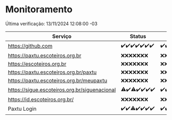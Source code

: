 # Monitoramento

Última verificação: 13/11/2024 12:08:00 -03

|Serviço|Status|Últimas 24h|
|---|---|---|
|https://github.com|<span title="2024-11-06: OK=23">✔️</span><span title="2024-11-07: OK=23">✔️</span><span title="2024-11-08: OK=23">✔️</span><span title="2024-11-09: OK=23">✔️</span><span title="2024-11-10: OK=23">✔️</span><span title="2024-11-11: OK=23">✔️</span><span title="2024-11-12: OK=14">✔️</span>|<span title="12/11/2024 12:08:00 -03 : 200">✔️</span><span title="12/11/2024 13:09:00 -03 : 200">✔️</span><span title="12/11/2024 14:07:00 -03 : 200">✔️</span><span title="12/11/2024 15:10:00 -03 : 200">✔️</span><span title="12/11/2024 16:06:00 -03 : 200">✔️</span><span title="12/11/2024 17:08:00 -03 : 200">✔️</span><span title="12/11/2024 18:07:00 -03 : 200">✔️</span><span title="12/11/2024 19:07:00 -03 : 200">✔️</span><span title="12/11/2024 20:07:00 -03 : 200">✔️</span><span title="12/11/2024 21:39:00 -03 : 200">✔️</span><span title="12/11/2024 23:09:00 -03 : 200">✔️</span><span title="13/11/2024 00:13:00 -03 : 200">✔️</span><span title="13/11/2024 01:10:00 -03 : 200">✔️</span><span title="13/11/2024 02:09:00 -03 : 200">✔️</span><span title="13/11/2024 03:12:00 -03 : 200">✔️</span><span title="13/11/2024 04:08:00 -03 : 200">✔️</span><span title="13/11/2024 05:11:00 -03 : 200">✔️</span><span title="13/11/2024 06:08:00 -03 : 200">✔️</span><span title="13/11/2024 07:08:00 -03 : 200">✔️</span><span title="13/11/2024 08:06:00 -03 : 200">✔️</span><span title="13/11/2024 09:15:00 -03 : 200">✔️</span><span title="13/11/2024 10:16:00 -03 : 200">✔️</span><span title="13/11/2024 11:07:00 -03 : 200">✔️</span><span title="13/11/2024 12:08:00 -03 : 200">✔️</span>|
|https://paxtu.escoteiros.org.br|<span title="2024-11-06: Falhas=23">❌</span><span title="2024-11-07: Falhas=23">❌</span><span title="2024-11-08: Falhas=23">❌</span><span title="2024-11-09: Falhas=23">❌</span><span title="2024-11-10: Falhas=23">❌</span><span title="2024-11-11: Falhas=23">❌</span><span title="2024-11-12: Falhas=14">❌</span>|<span title="12/11/2024 12:08:00 -03 : 403">❌</span><span title="12/11/2024 13:09:00 -03 : 403">❌</span><span title="12/11/2024 14:07:00 -03 : 403">❌</span><span title="12/11/2024 15:10:00 -03 : 403">❌</span><span title="12/11/2024 16:06:00 -03 : 403">❌</span><span title="12/11/2024 17:08:00 -03 : 403">❌</span><span title="12/11/2024 18:07:00 -03 : 403">❌</span><span title="12/11/2024 19:07:00 -03 : 403">❌</span><span title="12/11/2024 20:07:00 -03 : 403">❌</span><span title="12/11/2024 21:39:00 -03 : 403">❌</span><span title="12/11/2024 23:09:00 -03 : 403">❌</span><span title="13/11/2024 00:13:00 -03 : 403">❌</span><span title="13/11/2024 01:10:00 -03 : 403">❌</span><span title="13/11/2024 02:09:00 -03 : 403">❌</span><span title="13/11/2024 03:12:00 -03 : 403">❌</span><span title="13/11/2024 04:08:00 -03 : 403">❌</span><span title="13/11/2024 05:11:00 -03 : 403">❌</span><span title="13/11/2024 06:08:00 -03 : 403">❌</span><span title="13/11/2024 07:08:00 -03 : 403">❌</span><span title="13/11/2024 08:06:00 -03 : 403">❌</span><span title="13/11/2024 09:15:00 -03 : 403">❌</span><span title="13/11/2024 10:16:00 -03 : 403">❌</span><span title="13/11/2024 11:07:00 -03 : 403">❌</span><span title="13/11/2024 12:08:00 -03 : 403">❌</span>|
|https://escoteiros.org.br|<span title="2024-11-06: Falhas=23">❌</span><span title="2024-11-07: Falhas=23">❌</span><span title="2024-11-08: Falhas=23">❌</span><span title="2024-11-09: Falhas=23">❌</span><span title="2024-11-10: Falhas=23">❌</span><span title="2024-11-11: Falhas=23">❌</span><span title="2024-11-12: Falhas=14">❌</span>|<span title="12/11/2024 12:08:00 -03 : 403">❌</span><span title="12/11/2024 13:09:00 -03 : 403">❌</span><span title="12/11/2024 14:07:00 -03 : 403">❌</span><span title="12/11/2024 15:10:00 -03 : 403">❌</span><span title="12/11/2024 16:06:00 -03 : 403">❌</span><span title="12/11/2024 17:08:00 -03 : 403">❌</span><span title="12/11/2024 18:07:00 -03 : 403">❌</span><span title="12/11/2024 19:07:00 -03 : 403">❌</span><span title="12/11/2024 20:07:00 -03 : 403">❌</span><span title="12/11/2024 21:39:00 -03 : 403">❌</span><span title="12/11/2024 23:09:00 -03 : 403">❌</span><span title="13/11/2024 00:13:00 -03 : 403">❌</span><span title="13/11/2024 01:10:00 -03 : 403">❌</span><span title="13/11/2024 02:09:00 -03 : 403">❌</span><span title="13/11/2024 03:12:00 -03 : 403">❌</span><span title="13/11/2024 04:08:00 -03 : 403">❌</span><span title="13/11/2024 05:11:00 -03 : 403">❌</span><span title="13/11/2024 06:08:00 -03 : 403">❌</span><span title="13/11/2024 07:08:00 -03 : 403">❌</span><span title="13/11/2024 08:06:00 -03 : 403">❌</span><span title="13/11/2024 09:15:00 -03 : 403">❌</span><span title="13/11/2024 10:16:00 -03 : 403">❌</span><span title="13/11/2024 11:07:00 -03 : 403">❌</span><span title="13/11/2024 12:08:00 -03 : 403">❌</span>|
|https://paxtu.escoteiros.org.br/paxtu|<span title="2024-11-06: Falhas=23">❌</span><span title="2024-11-07: Falhas=23">❌</span><span title="2024-11-08: Falhas=23">❌</span><span title="2024-11-09: Falhas=23">❌</span><span title="2024-11-10: Falhas=23">❌</span><span title="2024-11-11: Falhas=23">❌</span><span title="2024-11-12: Falhas=14">❌</span>|<span title="12/11/2024 12:08:00 -03 : 403">❌</span><span title="12/11/2024 13:09:00 -03 : 403">❌</span><span title="12/11/2024 14:07:00 -03 : 403">❌</span><span title="12/11/2024 15:10:00 -03 : 403">❌</span><span title="12/11/2024 16:06:00 -03 : 403">❌</span><span title="12/11/2024 17:08:00 -03 : 403">❌</span><span title="12/11/2024 18:07:00 -03 : 403">❌</span><span title="12/11/2024 19:07:00 -03 : 403">❌</span><span title="12/11/2024 20:07:00 -03 : 403">❌</span><span title="12/11/2024 21:39:00 -03 : 403">❌</span><span title="12/11/2024 23:09:00 -03 : 403">❌</span><span title="13/11/2024 00:13:00 -03 : 403">❌</span><span title="13/11/2024 01:10:00 -03 : 403">❌</span><span title="13/11/2024 02:09:00 -03 : 403">❌</span><span title="13/11/2024 03:12:00 -03 : 403">❌</span><span title="13/11/2024 04:08:00 -03 : 403">❌</span><span title="13/11/2024 05:11:00 -03 : 403">❌</span><span title="13/11/2024 06:08:00 -03 : 403">❌</span><span title="13/11/2024 07:08:00 -03 : 403">❌</span><span title="13/11/2024 08:06:00 -03 : 403">❌</span><span title="13/11/2024 09:15:00 -03 : 403">❌</span><span title="13/11/2024 10:16:00 -03 : 403">❌</span><span title="13/11/2024 11:07:00 -03 : 403">❌</span><span title="13/11/2024 12:08:00 -03 : 403">❌</span>|
|https://paxtu.escoteiros.org.br/meupaxtu|<span title="2024-11-06: Falhas=23">❌</span><span title="2024-11-07: Falhas=23">❌</span><span title="2024-11-08: Falhas=23">❌</span><span title="2024-11-09: Falhas=23">❌</span><span title="2024-11-10: Falhas=23">❌</span><span title="2024-11-11: Falhas=23">❌</span><span title="2024-11-12: Falhas=14">❌</span>|<span title="12/11/2024 12:08:00 -03 : 403">❌</span><span title="12/11/2024 13:09:00 -03 : 403">❌</span><span title="12/11/2024 14:07:00 -03 : 403">❌</span><span title="12/11/2024 15:10:00 -03 : 403">❌</span><span title="12/11/2024 16:06:00 -03 : 403">❌</span><span title="12/11/2024 17:08:00 -03 : 403">❌</span><span title="12/11/2024 18:07:00 -03 : 403">❌</span><span title="12/11/2024 19:07:00 -03 : 403">❌</span><span title="12/11/2024 20:07:00 -03 : 403">❌</span><span title="12/11/2024 21:39:00 -03 : 403">❌</span><span title="12/11/2024 23:09:00 -03 : 403">❌</span><span title="13/11/2024 00:13:00 -03 : 403">❌</span><span title="13/11/2024 01:10:00 -03 : 403">❌</span><span title="13/11/2024 02:09:00 -03 : 403">❌</span><span title="13/11/2024 03:12:00 -03 : 403">❌</span><span title="13/11/2024 04:08:00 -03 : 403">❌</span><span title="13/11/2024 05:11:00 -03 : 403">❌</span><span title="13/11/2024 06:08:00 -03 : 403">❌</span><span title="13/11/2024 07:08:00 -03 : 403">❌</span><span title="13/11/2024 08:06:00 -03 : 403">❌</span><span title="13/11/2024 09:15:00 -03 : 403">❌</span><span title="13/11/2024 10:16:00 -03 : 403">❌</span><span title="13/11/2024 11:07:00 -03 : 403">❌</span><span title="13/11/2024 12:08:00 -03 : 403">❌</span>|
|https://sigue.escoteiros.org.br/siguenacional|<span title="2024-11-06: OK=22, Falhas=1">⚠️</span><span title="2024-11-07: OK=23">✔️</span><span title="2024-11-08: OK=22, Falhas=1">⚠️</span><span title="2024-11-09: OK=23">✔️</span><span title="2024-11-10: OK=23">✔️</span><span title="2024-11-11: OK=23">✔️</span><span title="2024-11-12: OK=14">✔️</span>|<span title="12/11/2024 12:08:00 -03 : 200">✔️</span><span title="12/11/2024 13:09:00 -03 : 200">✔️</span><span title="12/11/2024 14:07:00 -03 : 200">✔️</span><span title="12/11/2024 15:10:00 -03 : 200">✔️</span><span title="12/11/2024 16:06:00 -03 : 200">✔️</span><span title="12/11/2024 17:08:00 -03 : 200">✔️</span><span title="12/11/2024 18:07:00 -03 : 200">✔️</span><span title="12/11/2024 19:07:00 -03 : 200">✔️</span><span title="12/11/2024 20:07:00 -03 : 200">✔️</span><span title="12/11/2024 21:39:00 -03 : 200">✔️</span><span title="12/11/2024 23:09:00 -03 : 200">✔️</span><span title="13/11/2024 00:13:00 -03 : 200">✔️</span><span title="13/11/2024 01:10:00 -03 : 200">✔️</span><span title="13/11/2024 02:09:00 -03 : 200">✔️</span><span title="13/11/2024 03:12:00 -03 : 200">✔️</span><span title="13/11/2024 04:08:00 -03 : 200">✔️</span><span title="13/11/2024 05:11:00 -03 : 200">✔️</span><span title="13/11/2024 06:08:00 -03 : 200">✔️</span><span title="13/11/2024 07:08:00 -03 : 200">✔️</span><span title="13/11/2024 08:06:00 -03 : 200">✔️</span><span title="13/11/2024 09:15:00 -03 : 200">✔️</span><span title="13/11/2024 10:16:00 -03 : 200">✔️</span><span title="13/11/2024 11:07:00 -03 : 200">✔️</span><span title="13/11/2024 12:08:00 -03 : 200">✔️</span>|
|https://id.escoteiros.org.br/|<span title="2024-11-06: Falhas=23">❌</span><span title="2024-11-07: Falhas=23">❌</span><span title="2024-11-08: Falhas=23">❌</span><span title="2024-11-09: Falhas=23">❌</span><span title="2024-11-10: Falhas=23">❌</span><span title="2024-11-11: Falhas=23">❌</span><span title="2024-11-12: Falhas=14">❌</span>|<span title="12/11/2024 12:08:00 -03 : 403">❌</span><span title="12/11/2024 13:09:00 -03 : 403">❌</span><span title="12/11/2024 14:07:00 -03 : 403">❌</span><span title="12/11/2024 15:10:00 -03 : 403">❌</span><span title="12/11/2024 16:06:00 -03 : 403">❌</span><span title="12/11/2024 17:08:00 -03 : 403">❌</span><span title="12/11/2024 18:07:00 -03 : 403">❌</span><span title="12/11/2024 19:07:00 -03 : 403">❌</span><span title="12/11/2024 20:07:00 -03 : 403">❌</span><span title="12/11/2024 21:39:00 -03 : 403">❌</span><span title="12/11/2024 23:09:00 -03 : 403">❌</span><span title="13/11/2024 00:13:00 -03 : 403">❌</span><span title="13/11/2024 01:10:00 -03 : 403">❌</span><span title="13/11/2024 02:09:00 -03 : 403">❌</span><span title="13/11/2024 03:12:00 -03 : 403">❌</span><span title="13/11/2024 04:08:00 -03 : 403">❌</span><span title="13/11/2024 05:11:00 -03 : 403">❌</span><span title="13/11/2024 06:08:00 -03 : 403">❌</span><span title="13/11/2024 07:08:00 -03 : 403">❌</span><span title="13/11/2024 08:06:00 -03 : 403">❌</span><span title="13/11/2024 09:15:00 -03 : 403">❌</span><span title="13/11/2024 10:16:00 -03 : 403">❌</span><span title="13/11/2024 11:07:00 -03 : 403">❌</span><span title="13/11/2024 12:08:00 -03 : 403">❌</span>|
|Paxtu Login|<span title="2024-11-06: OK=23">✔️</span><span title="2024-11-07: OK=23">✔️</span><span title="2024-11-08: OK=22, Falhas=1">⚠️</span><span title="2024-11-09: OK=23">✔️</span><span title="2024-11-10: OK=23">✔️</span><span title="2024-11-11: OK=23">✔️</span><span title="2024-11-12: OK=14">✔️</span>|<span title="12/11/2024 12:08:00 -03 : 200">✔️</span><span title="12/11/2024 13:09:00 -03 : 200">✔️</span><span title="12/11/2024 14:07:00 -03 : 200">✔️</span><span title="12/11/2024 15:10:00 -03 : 200">✔️</span><span title="12/11/2024 16:06:00 -03 : 200">✔️</span><span title="12/11/2024 17:08:00 -03 : 200">✔️</span><span title="12/11/2024 18:07:00 -03 : 200">✔️</span><span title="12/11/2024 19:07:00 -03 : 200">✔️</span><span title="12/11/2024 20:07:00 -03 : 200">✔️</span><span title="12/11/2024 21:39:00 -03 : 200">✔️</span><span title="12/11/2024 23:09:00 -03 : 200">✔️</span><span title="13/11/2024 00:13:00 -03 : 200">✔️</span><span title="13/11/2024 01:10:00 -03 : 200">✔️</span><span title="13/11/2024 02:09:00 -03 : 200">✔️</span><span title="13/11/2024 03:12:00 -03 : 200">✔️</span><span title="13/11/2024 04:08:00 -03 : 200">✔️</span><span title="13/11/2024 05:11:00 -03 : 200">✔️</span><span title="13/11/2024 06:08:00 -03 : 200">✔️</span><span title="13/11/2024 07:08:00 -03 : 200">✔️</span><span title="13/11/2024 08:06:00 -03 : 200">✔️</span><span title="13/11/2024 09:15:00 -03 : 200">✔️</span><span title="13/11/2024 10:16:00 -03 : 200">✔️</span><span title="13/11/2024 11:07:00 -03 : 200">✔️</span><span title="13/11/2024 12:08:00 -03 : 200">✔️</span>|
